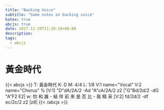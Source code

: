 ```yaml
---
title: "Backing Voice"
subtitle: "Some notes on backing voice"
katex: true
abcjs: true
date: 2017-11-29T11:29:10+08:00
description:
tags:
  - abcjs
---
```


# 黃金時代

{{< abcjs >}}
T: 黃金時代
K: D
M: 4/4
L: 1/8
V:1 name="Vocal"
V:2 name="Chorus"
%
[V:1] "D"dA/2A/2 -Ad "A"cA/2A/2 z2 |"G"Bd/2d/2 -dG "A"F2 E2|
w: 你 和 誰 - 結 伴 前 來 是 否 比 - 我 精 采
[V:2] fd/2d/2 -df ec/2c/2 z2 |z8|
{{< /abcjs >}}
